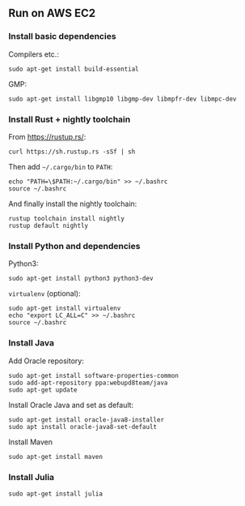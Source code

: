 ## Run on AWS EC2

### Install basic dependencies

Compilers etc.:
```
sudo apt-get install build-essential
```

GMP:
```
sudo apt-get install libgmp10 libgmp-dev libmpfr-dev libmpc-dev
```

### Install Rust + nightly toolchain

From https://rustup.rs/:
```
curl https://sh.rustup.rs -sSf | sh
```

Then add `~/.cargo/bin` to `PATH`:
```
echo "PATH=\$PATH:~/.cargo/bin" >> ~/.bashrc
source ~/.bashrc
```

And finally install the nightly toolchain:
```
rustup toolchain install nightly
rustup default nightly
```

### Install Python and dependencies

Python3:
```
sudo apt-get install python3 python3-dev
```

`virtualenv` (optional):
```
sudo apt-get install virtualenv
echo "export LC_ALL=C" >> ~/.bashrc
source ~/.bashrc
```


### Install Java

Add Oracle repository:
```
sudo apt-get install software-properties-common
sudo add-apt-repository ppa:webupd8team/java
sudo apt-get update
```

Install Oracle Java and set as default:
```
sudo apt-get install oracle-java8-installer
sudo apt install oracle-java8-set-default
```

Install Maven
```
sudo apt-get install maven
```


### Install Julia

```
sudo apt-get install julia
```
